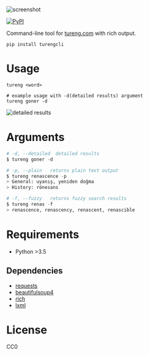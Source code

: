 ![screenshot](https://raw.githubusercontent.com/agmmnn/turengcli/master/imgs/ss.png)

<a href="https://pypi.org/project/turengcli/">
<img alt="PyPI" src="https://img.shields.io/pypi/v/turengcli"></a>

Command-line tool for [tureng.com](https://tureng.com/) with rich output.

```
pip install turengcli
```

# Usage

```
tureng <word>
```

```
# example usage with -d(detailed results) argument
tureng goner -d
```
![detailed results](https://raw.githubusercontent.com/agmmnn/turengcli/master/imgs/ss_detailed.png)

# Arguments

```python
# -d, --detailed  detailed results
$ tureng goner -d

# -p, --plain   returns plain text output
$ tureng renascence -p
> General: uyanış, yeniden doğma
> History: rönesans

# -f, --fuzzy   returns fuzzy search results
$ tureng renas -f
> renascence, renascency, renascent, renascible
```

# Requirements
- Python >3.5

## Dependencies
- [requests](https://pypi.org/project/requests/)
- [beautifulsoup4](https://pypi.org/project/beautifulsoup4/)
- [rich](https://pypi.org/project/rich/)
- [lxml](https://pypi.org/project/lxml/)

# License
CC0